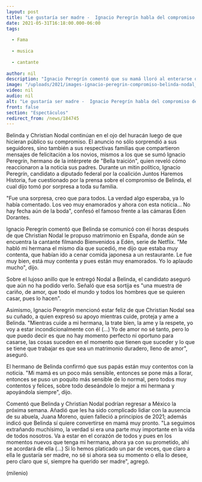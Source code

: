 ```yaml
---
layout: post
title: "Le gustaría ser madre -  Ignacio Peregrín habla del compromiso de Belinda con Nodal"
date: 2021-05-31T16:18:00.000-06:00
tags:
  
  - Fama
  
  - musica
  
  - cantante
  
author: nil
description: "Ignacio Peregrín comentó que su mamá lloró al enterarse del compromiso de Belinda; señaló que su hermana siempre ha querido ser mamá. "
image: "/uploads/2021/images-ignacio-peregrin-compromiso-belinda-nodal_0_0_1200_747.jpg"
video: nil
audio: nil
alt: "Le gustaría ser madre -  Ignacio Peregrín habla del compromiso de Belinda con Nodal"
front: false
section: "Espectáculos"
redirect_from: /news/184745
---
```


Belinda y Christian Nodal continúan en el ojo del huracán luego de que hicieran público su compromiso. El anuncio no sólo sorprendió a sus seguidores, sino también a sus respectivas familias que compartieron mensajes de felicitación a los novios, mismos a los que se sumó Ignacio Peregrín, hermano de la intérprete de "Bella traición", quien reveló cómo reaccionaron a la noticia sus padres.  Durante un mitin político, Ignacio Peregrín, candidato a diputado federal por la coalición Juntos Haremos Historia, fue cuestionado por la prensa sobre el compromiso de Belinda, el cual dijo tomó por sorpresa a toda su familia. 

"Fue una sorpresa, creo que para todos. La verdad algo esperaba, ya lo había comentado. Los veo muy enamorados y ahora con esta noticia... No hay fecha aún de la boda", confesó el famoso frente a las cámaras Eden Dorantes.  

Ignacio Peregrín comentó que Belinda se comunicó con él horas después de que Christian Nodal le propuso matrimonio en España, donde aún se encuentra la cantante filmando Bienvenidos a Edén, serie de Netflix.  "Me habló mi hermana el mismo día que sucedió, me dijo que estaba muy contenta, que habían ido a cenar comida japonesa a un restaurante. Le fue muy bien, está muy contenta y pues están muy enamorados. Yo lo aplaudo mucho", dijo.

Sobre el lujoso anillo que le entregó Nodal a Belinda, el candidato aseguró que aún no ha podido verlo. Señaló que esa sortija es "una muestra de cariño, de amor, que todo el mundo y todos los hombres que se quieren casar, pues lo hacen".  

Asimismo, Ignacio Peregrín mencionó estar feliz de que Christian Nodal sea su cuñado, a quien expresó su apoyo mientras cuide, proteja y ame a Belinda. "Mientras cuide a mi hermana, la trate bien, la ame y la respete, yo voy a estar incondicionalmente con él (...) Yo de amor no sé tanto, pero lo que puedo decir es que no hay momento perfecto ni oportuno para casarse, las cosas suceden en el momento que tienen que suceder y lo que se tiene que trabajar es que sea un matrimonio duradero, lleno de amor", aseguró.

El hermano de Belinda confirmó que sus papás están muy contentos con la noticia. "Mi mamá es un poco más sensible, entonces se pone más a llorar, entonces se puso un poquito más sensible de lo normal, pero todos muy contentos y felices, sobre todo deseándole lo mejor a mi hermana y apoyándola siempre", dijo.  

Comentó que Belinda y Christian Nodal podrían regresar a México la próxima semana. Añadió que les ha sido complicado lidiar con la ausencia de su abuela, Juana Moreno, quien falleció a principios de 2021; además indicó que Belinda sí quiere convertirse en mamá muy pronto. "La seguimos extrañando muchísimo, la verdad si era una parte muy importante en la vida de todos nosotros. Va a estar en el corazón de todos y pues en los momentos nuevos que tenga mi hermana, ahora ya con su prometido, ahí se acordará de ella (...) Si lo hemos platicado un par de veces, que claro a ella le gustaría ser madre, no sé si ahora sea su momento o ella lo desee, pero claro que sí, siempre ha querido ser madre", agregó.  

(milenio)